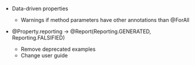 - Data-driven properties
  - Warnings if method parameters have other annotations than @ForAll

- @Property.reporting ->  @Report(Reporting.GENERATED, Reporting.FALSIFIED)
  - Remove deprecated examples
  - Change user guide
